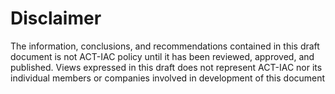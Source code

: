 # Disclaimer

The information, conclusions, and recommendations contained in this draft document is not ACT-IAC policy until it has been reviewed, approved, and published. Views expressed in this draft does not represent ACT-IAC nor its individual members or companies involved in development of this document
